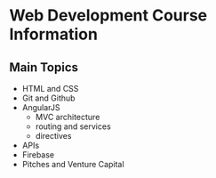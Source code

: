 # Web Development Course Information

## Main Topics
- HTML and CSS
- Git and Github
- AngularJS
  - MVC architecture
  - routing and services
  - directives
- APIs
- Firebase 
- Pitches and Venture Capital
